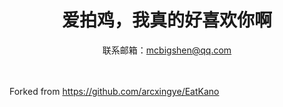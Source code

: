 <h1 align="center">爱拍鸡，我真的好喜欢你啊</h1>

<div align="center">
  
  联系邮箱：mcbigshen@qq.com
  
</div>

<br><br>
Forked from https://github.com/arcxingye/EatKano
